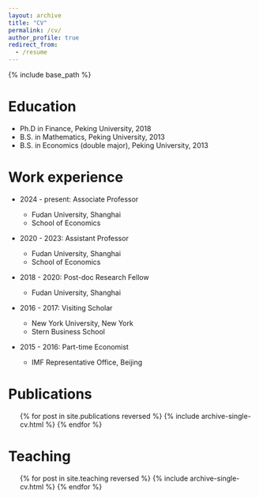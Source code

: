 ```yaml
---
layout: archive
title: "CV"
permalink: /cv/
author_profile: true
redirect_from:
  - /resume
---
```


{% include base_path %}

Education
======
* Ph.D in Finance, Peking University, 2018
* B.S. in Mathematics, Peking University, 2013
* B.S. in Economics (double major), Peking University, 2013

Work experience
======
* 2024 - present: Associate Professor
  * Fudan University, Shanghai
  * School of Economics

* 2020 - 2023: Assistant Professor
  * Fudan University, Shanghai
  * School of Economics

* 2018 - 2020: Post-doc Research Fellow
  * Fudan University, Shanghai

* 2016 - 2017: Visiting Scholar
  * New York University, New York
  * Stern Business School

* 2015 - 2016: Part-time Economist
  * IMF Representative Office, Beijing


Publications
======
  <ul>{% for post in site.publications reversed %}
    {% include archive-single-cv.html %}
  {% endfor %}</ul>
  

Teaching
======
  <ul>{% for post in site.teaching reversed %}
    {% include archive-single-cv.html %}
  {% endfor %}</ul>
  


